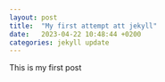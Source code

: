 ```yaml
---
layout: post
title:  "My first attempt att jekyll"
date:   2023-04-22 10:48:44 +0200
categories: jekyll update
---
```

This is my first post